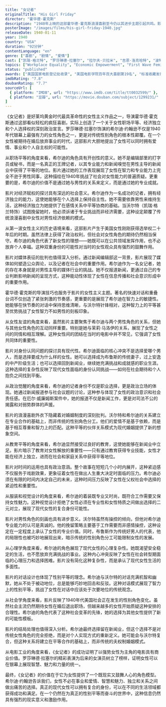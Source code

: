 ```yaml
---
title: "女记者"
originalTitle: "His Girl Friday"
director: "霍华德·霍克斯"
description: "1940年上映的这部霍华德·霍克斯浪漫喜剧至今仍以其进步主题引起共鸣。影片由罗莎琳德·拉塞尔饰演希尔迪，一位明星记者，她对自己想要的生活（传统的和非传统的）有着自己的想法，不会让她的老板兼前夫（凯瑞·格兰特饰）阻挡她的道路。"
posterImage: "/images/films/his-girl-friday-1940.jpg"
releaseDate: 1940-01-11
year: 1940
country: "USA"
duration: "92分钟"
contentLanguage: "en"
genre: ["喜剧", "剧情", "爱情"]
cast: ["凯瑞·格兰特", "罗莎琳德·拉塞尔", "拉尔夫·贝拉米", "吉恩·洛克哈特", "波特·霍尔", "欧内斯特·特鲁埃克斯"]
topics: ["Workplace Equality", "Economic Empowerment", "First Wave Feminism", "Media Representation Critique", "Female Friendship", "Identity Formation", "Political Consciousness", "Education Equality"]
status: "published"
awards: ["美国国家电影登记处收录", "美国电影学院百年百大喜剧第19名", "标准收藏发行", "时代杂志十年百佳电影"]
imdbRating: "7.8"
doubanRating: "7.7"
sourceUrl: [
  { platform: "IMDB", url: "https://www.imdb.com/title/tt0032599/" },
  { platform: "豆瓣", url: "https://movie.douban.com/subject/1299231/" }
]
---
```


《女记者》是好莱坞黄金时代最具革命性的女性主义作品之一，导演霍华德·霍克斯通过这部看似轻松的疯狂喜剧，实际上创造了一个关于女性职场平等、经济独立和个人选择权的深刻政治宣言。罗莎琳德·拉塞尔饰演的希尔迪·约翰逊不仅是1940年代银幕上最强有力的女性角色之一，更是对传统性别角色的根本性颠覆。在一个女性被期待在婚后放弃事业的时代，这部影片大胆地提出了女性可以同时拥有爱情、事业和个人自主权的可能性。

从职场平等的角度来看，希尔迪的角色具有开创性的意义。她不是编辑部里的打字员或秘书，而是一名真正的王牌记者，以其专业能力和新闻嗅觉在男性主导的新闻业中获得了平等的地位。影片通过她的工作表现展现了女性在智力和专业能力上完全不逊于男性同事，这种描绘在1940年挑战了社会对女性能力的普遍质疑。更重要的是，希尔迪的价值不是通过她与男性的关系来定义，而是通过她的专业成就。

影片对经济赋权的探讨具有深远的社会意义。希尔迪作为一名成功的记者，拥有经济独立的能力，这使她能够在个人选择上保持自主性。她不需要依靠男性来维持生活，这种经济独立为她提供了在感情关系中平等协商的基础。当沃尔特（凯瑞·格兰特饰）试图挽留她时，他必须诉诸于专业挑战而非经济需要，这种设定颠覆了传统浪漫喜剧中女性对男性经济依赖的模式。

从第一波女性主义的历史语境来看，这部影片产生于美国女性刚刚获得选举权二十年后的时期。虽然法律上获得了政治权利，但社会对女性角色的期待仍然相当保守。希尔迪的角色代表了新女性的理想——她既可以在公共领域发挥作用，也不必放弃个人幸福。这种双重身份的可能性对当时的女性观众具有强烈的鼓舞作用。

影片对媒体表征的批判也值得深入分析。通过新闻编辑部这一背景，影片展现了媒体如何塑造公众舆论，以及记者在社会中的重要作用。希尔迪作为一名女记者，她的存在本身就是对男性主导的媒体行业的挑战。她不仅报道新闻，更通过自己的专业判断影响新闻的呈现方式，这种能动性体现了女性在信息传播和社会意识形成中的重要作用。

霍华德·霍克斯的导演技巧也服务于影片的女性主义主题。著名的快速对话和重叠台词不仅创造了紧张刺激的节奏感，更重要的是展现了希尔迪在智力上的敏捷性。她能够在快节奏的对话中保持思维清晰，与沃尔特针锋相对，这种智力上的平等甚至优势挑战了女性智力不如男性的刻板印象。

从女性友谊的角度来看，虽然影片主要聚焦于希尔迪与两个男性角色的关系，但她与其他女性角色的互动同样重要。特别是她与茉莉·马洛伊的关系，展现了女性之间的同情和相互理解。这种女性间的团结在当时的电影中并不常见，它强调了女性共同体的重要性。

影片对身份认同问题的探讨具有现代性。希尔迪面临的核心冲突不是选择爱哪个男人，而是选择要成为什么样的女性。她可以选择成为布鲁斯的传统妻子，过上安逸的中产阶级生活；也可以选择回到新闻业，继续她充满挑战和成就感的职业生涯。这种选择的复杂性反映了现代女性面临的身份认同挑战——如何在社会期待和个人抱负之间找到平衡。

从政治觉醒的角度来看，希尔迪的记者身份不仅是职业选择，更是政治立场的体现。她通过新闻报道参与社会议题的讨论，这种参与体现了女性的政治意识和社会责任感。在厄尔·威廉姆斯案件中，她的报道不仅是新闻工作，更是对司法不公的揭露和对弱势群体的声援。

影片的浪漫喜剧外衣下隐藏着对婚姻制度的深刻批判。沃尔特和希尔迪的关系建立在专业合作的基础上，而非传统的性别角色分工。他们的爱情不是基于依赖，而是基于相互尊重和智力上的匹配。这种平等的伙伴关系模式为现代婚姻提供了新的想象空间。

从教育平等的角度来看，希尔迪显然接受过良好的教育，这使她能够在新闻业中立足。影片暗示了教育对女性解放的重要性——只有通过教育获得专业技能，女性才能在经济上独立，进而在社会和家庭关系中获得平等地位。

影片对时间的运用也具有政治意涵。整个故事在短短几个小时内展开，这种紧迫感不仅服务于戏剧效果，更象征着女性在做出人生重大决定时面临的压力。希尔迪必须在有限的时间内决定自己的未来，这种时间压力反映了女性在父权社会中选择的紧迫性和重要性。

从服装和视觉设计的角度来看，希尔迪的着装既专业又时尚，既符合工作需要又保持女性魅力。这种视觉设计拒绝了女性必须在专业性和女性特质之间做出选择的二元对立，展现了现代女性的复合身份可能性。

影片对男性角色的刻画也具有进步意义。沃尔特虽然有操控的倾向，但他对希尔迪专业能力的认可是真诚的。他的挽留策略主要基于工作需要而非感情操控，这种设定在一定程度上承认了女性的专业价值。同时，布鲁斯作为传统好男人的代表，他的局限性也被巧妙地展现出来，暗示传统的性别角色分工可能限制女性的发展。

从心理学角度来看，希尔迪的角色展现了现代女性的心理复杂性。她既渴望安全稳定的生活，也不愿放弃充满挑战的事业。这种内心冲突反映了女性在社会转型期面临的心理压力和选择困难。影片没有简化这种复杂性，而是承认了现代女性生活的多面性。

影片的对话设计也体现了性别平等的理念。希尔迪与沃尔特的对话充满机智和幽默，她从不处于被动地位，总是能够巧妙地回击和反驳。这种对话模式展现了智力上的性别平等，挑战了女性在对话中应该处于次要地位的传统观念。

从社会学角度来看，影片反映了1940年代美国社会正在发生的性别角色变化。虽然社会主流仍然期待女性在婚后退出职场，但越来越多的女性开始质疑这种安排的合理性。希尔迪的角色代表了这种社会变革的先锋，她的选择为其他女性提供了新的可能性模板。

影片的结局处理也值得深入分析。希尔迪最终选择留在新闻业，但这个选择不是对传统女性角色的完全拒绝，而是对个人实现方式的重新定义。她可能会与沃尔特复合，但这种关系将建立在平等合作的基础上，而非传统的夫权制婚姻模式。

从电影工业的角度来看，《女记者》的成功证明了以强势女性为主角的电影具有商业价值。罗莎琳德·拉塞尔的精彩表演为后来的女演员树立了榜样，证明女性可以在银幕上展现智慧、魅力和力量的统一。

最终，《女记者》的价值在于它为女性提供了一个既现实又鼓舞人心的角色模型。希尔迪·约翰逊告诉我们，女性不必在事业和爱情、智慧和魅力、独立和关系之间做出痛苦的选择。真正的现代女性可以拥有复合的身份，可以在不同的生活领域都获得成功和满足。在一个仍然在为真正的性别平等而奋斗的世界中，这种信息仍然具有强烈的现实意义和激励作用。